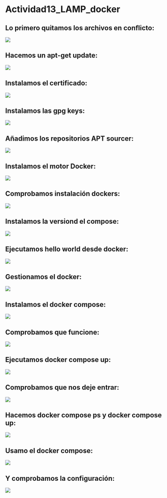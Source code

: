 # Actividad13_LAMP_docker

## Lo primero quitamos los archivos en conflicto:
![](IMG/Quitar%20archivos%20en%20conflicto.PNG)  
##  Hacemos un apt-get update:
![](IMG/UpdatePreDocker.PNG)
## Instalamos el certificado:
![](IMG/Instalar%20certificado.PNG)
## Instalamos las gpg keys:
![](IMG/Instalñacion%20GPG%20key.PNG)
## Añadimos los repositorios APT sourcer:
![](IMG/Añadir%20repositorio%20APT%20sources.PNG)
## Instalamos el motor Docker:
![](IMG/Moter%20Docker.PNG)
## Comprobamos instalación dockers:
![](IMG/Comprobamos%20instalación%20dockers.PNG)
## Instalamos la versiond el compose:
![](IMG/Instalación%20compose%20version.PNG)
## Ejecutamos hello world desde docker:
![](IMG/Ejecutamos%20hello%20world%20desde%20docker.PNG)
## Gestionamos el docker:
![](IMG/Gestion%20de%20docker.PNG)
## Instalamos el docker compose:
![](IMG/Instalamos%20docker%20compose.PNG)
## Comprobamos que funcione:
![](IMG/Funciona.PNG)
## Ejecutamos docker compose up:
![](IMG/Ejecucion%20de%20docker%20compose%20up.PNG)
## Comprobamos que nos deje entrar:
![](IMG/WordpressDocker.PNG)
## Hacemos docker compose ps y docker compose up:
![](IMG/PS%20Y%20UP.PNG)
## Usamo el docker compose:
![](IMG/Usamos%20el%20docker%20compose.png)
## Y comprobamos la configuración:
![](IMG/Configuración%20.png)